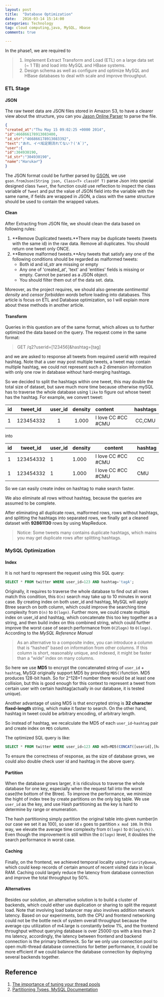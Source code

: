 ```yaml
---
layout: post
title:  "Database Optimization"
date:   2016-03-14 15:14:00
categories: Technology
tag: cloud computing,java, MySQL, Hbase
comments: true

---
```


In the phase1, we are required to 

> 1. Implement Extract Transform and Load (ETL) on a large data set (~ 1 TB) and load into MySQL and HBase systems.
> 2. Design schema as well as configure and optimize MySQL and HBase databases to deal with scale and improve throughput.

### ETL Stage

#### JSON

The raw tweet data are JSON files stored in Amazon S3, to have a clearer view about the structure, you can you [Jason Online Parser](http://json.parser.online.fr) to parse the file.

```json
{ 
"created_at":"Thu May 15 09:02:25 +0000 2014",
"id":466866178913083400,
"id_str":"466866178913083392",
"text":"あれ、イベ垢定期流れてない？('A`)",
"user":{
"id":304930190,
"id_str":"304930190",
"name":"Haruka♂"}
}
```

The JSON format could be further parsed by [GSON](https://sites.google.com/site/gson/gson-user-guide), we use ```gson.fromJson(String json, Class<T> classOf T)``` parse Json into special designed class `Tweet`, the function could use reflection to inspect the class variable of `Tweet` and put the value of JSON field into the variable with the same name, if fields are wrapped in JSON, a class with the same structure should be used to contain the wrapped values.

#### Clean
After Extracting from JSON file, we should clean the data based on following rules:

1. **Remove Duplicated tweets.**There may be duplicate tweets (tweets with the same id) in the raw data. Remove all duplicates. You should return one tweet only ONCE.
2. **Remove malformed tweets.**Any tweets that satisfy any one of the following conditions should be regarded as malformed tweets:
	- Both id and id_str are missing or empty
	- Any one of 'created_at', 'text' and 'entities' fields is missing or empty.
Cannot be parsed as a JSON object.
	- You should filter them out of the data set. data. 
	
Moreover, as the project requires, we should also generate *sentimental density* and *censor forbidden words* before loading into databases. This article is focus on ETL and Database optimization, so I will explain more about these methods in another article.

#### Transform
Queries in this question are of the same format, which allows us to further optimized the data based on the query. The request come in the same format:

> GET /q2?userid=[123456]&hashtag=[tag]

and we are asked to response all tweets from required userid with required hashtag. Note that a user may post multiple tweets, a tweet may contain multiple hashtag, we could not represent such a 2 dimension information with only one row in database without hard-merging hashtags. 

So we decided to split the hashtags within one tweet, this may double the total size of dataset, but save much more time because otherwise mySQL has to traverse the whole database using `like` to figure out whose tweet has the hashtag.
For example, we convert tweet:

|id|tweet_id|user_id|density|content|hashtags|
| -- | :---: |:-----:|:----:|:---|:---:|
|1|123454332|1|1.000|I love CC #CC #CMU| CC,CMU|

into

|id|tweet_id|user_id|density|content|hashtag|
|--|--------|--------|-----|---------|--------|
|1|123454332|1|1.000|I love CC #CC #CMU| CC|
|1|123454332|1|1.000|I love CC #CC #CMU| CMU|

So we can easily create index on hashtag to make search faster.

We also eliminate all rows without hashtag, because the queries are assumed to be complete.

After eliminating all duplicate rows, malformed rows, rows without hashtags, and splitting the hashtags into separated rows, we finally got a cleaned dataset with **92861130** rows by using MapReduce.

> Notice: Some tweets many contains duplicate hashtags, which mains you may get duplicate rows after splitting hashtags.

### MySQL Optimization

#### Index

It is not hard to represent the request using this SQL query:

```sql
SELECT * FROM twitter WHERE user_id=123 AND hashtag='tagA';
```

Originally, it requires to traverse the whole database to find out all rows match this condition, this `O(n)` search may take up to 10 minutes in worst case. By creating index on both user_id and hashtag, MySQL will apply Btree search on both column, which could improve the searching time complexity from `O(n)` to `O(logn)`. Further more, we could create multiple index on user_id and hashtag, which concatenate this too key together as a string, and then build index on this combined string, which could further improve the worst case of search performance from `O(2logn)` to `O(logn)`. According to the *MySQL Reference Manual* 

> As an alternative to a composite index, you can introduce a column that is “hashed” based on information from other columns. If this column is short, reasonably unique, and indexed, it might be faster than a “wide” index on many columns.

So here we use **MD5** to encrypt the concatenated string of `user_id` + `hashtag`, MySQl originally support MD5 by providing `MD5()`function. MD5 produces 128-bit hash. So for 2^128+1 number there would be at least one collision, but this is good enough for this context to represent a tweet from certain user with certain hashtag(actually in our database, it is tested unique).

Another advantage of using MD5 is that encrypted string is **32 character fixed-length** string, which make it faster to search. On the other hand, hashtag in tweet could be arbitrary encoding, of arbitrary length.

So instead of hashtag, we recalculate the MD5 of each `user_id`-`hashtag` pair and create index on `MD5` column.

The optimized SQL query is like:

```sql
SELECT * FROM twitter WHERE user_id=123 AND md5=MD5(CONCAT([userid],[hashtag]));
```

To ensure the correctness of response, as the size of database grows, we could also double check user id and hashtag in the above query.


#### Partition

When the database grows larger, it is ridiculous to traverse the whole database for one key, especially when the request fall into the worst case(the bottom of the Btree). To improve the performance, we minimize the hight of index tree by create partitions on the only big table. We use `user_id` as the key, and use Hash partitioning as the key is hard to determine by range or enumeration. 

The hash partitioning simply partition the original table into given number(in our case we set it as 100), so user id `x` goes to partition `x mod 100`. In this way, we elevate the average time complexity from `O(logn)` to `O(log(n/k))`. Even though the improvement is still within the `O(logn)` level, it doubles the search performance in worst case.

#### Caching

Finally, on the frontend, we achieved temporal locality using `PriorityQueue`, which could keep records of certain amount of recent visited data in local RAM. Caching could largely reduce the latency from database connection and improve the total throughput by 50%.

#### Alternatives

Besides our solution, an alternative solution is to build a cluster of backends, which could either use duplication or sharing to split the request load. Note that involving load balancer may also involves addition network latency. Based on our experiments, both the CPU and frontend networking could not be the bottle neck of system overall throughput because the average cpu utilization of m4.large is constantly below 1%, and the frontend throughput without querying database is over 25000 rps with a less than 2 ms latency, accordingly, the latency between frontend and backend connection is the primary bottleneck. So far we only use connection pool to open multi-thread database connections for better performance, it could be more efficient if we could balance the database connection by deploying several backends together.

Reference
---
1. [The importance of tuning your thread pools](http://www.javaadvent.com/2015/12/the-importance-of-tuning-your-thread-pools.html)
2. [Partitioning Types, MySQL Documentation](http://dev.mysql.com/doc/refman/5.7/en/partitioning-types.html)

